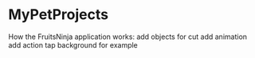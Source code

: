 # MyPetProjects
How the FruitsNinja application works:
add objects for cut
add animation
add action tap
background for example


